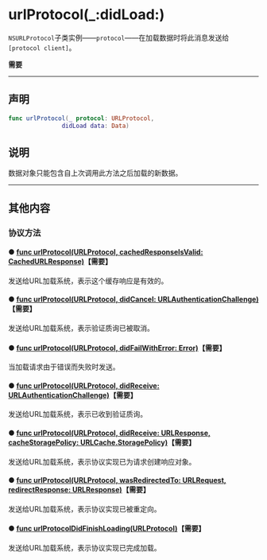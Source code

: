 # urlProtocol(_:didLoad:)

`NSURLProtocol`子类实例——`protocol`——在加载数据时将此消息发送给`[protocol client]`。

**需要**

---

## 声明

```swift
func urlProtocol(_ protocol: URLProtocol, 
               didLoad data: Data)
```

## 说明

数据对象只能包含自上次调用此方法之后加载的新数据。

---
## 其他内容

### 协议方法

#### ● [func urlProtocol(URLProtocol, cachedResponseIsValid: CachedURLResponse)](./urlProtocol-cachedResponseIsValid.md)**【需要】**

发送给URL加载系统，表示这个缓存响应是有效的。

#### ● [func urlProtocol(URLProtocol, didCancel: URLAuthenticationChallenge)](./urlProtocol-didCancel.md)**【需要】**

发送给URL加载系统，表示验证质询已被取消。

#### ● [func urlProtocol(URLProtocol, didFailWithError: Error)](./urlProtocol-didFailWithError.md)**【需要】**

当加载请求由于错误而失败时发送。

#### ● [func urlProtocol(URLProtocol, didReceive: URLAuthenticationChallenge)](./urlProtocol-didReceive.md)**【需要】**

发送给URL加载系统，表示已收到验证质询。

#### ● [func urlProtocol(URLProtocol, didReceive: URLResponse, cacheStoragePolicy: URLCache.StoragePolicy)](./urlProtocol-didReceive-cacheStoragePolicy.md)**【需要】**

发送给URL加载系统，表示协议实现已为请求创建响应对象。

#### ● [func urlProtocol(URLProtocol, wasRedirectedTo: URLRequest, redirectResponse: URLResponse)](./urlProtocol-wasRedirectedTo-redirectResponse.md)**【需要】**

发送给URL加载系统，表示协议实现已被重定向。

#### ● [func urlProtocolDidFinishLoading(URLProtocol)](。/urlProtocolDidFinishLoading.md)**【需要】**

发送给URL加载系统，表示协议实现已完成加载。